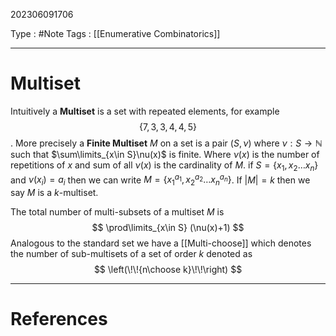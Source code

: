 202306091706

Type : #Note
Tags : [[Enumerative Combinatorics]]

---
# Multiset

Intuitively a **Multiset** is a set with repeated elements, for example
$$
\{7,3,3,4,4,5\}
$$.
More precisely a **Finite Multiset**  $M$ on a set is a pair $(S,\nu)$ where $\nu:S\to \mathbb N$ such that $\sum\limits_{x\in S}\nu(x)$ is finite. Where $\nu(x)$ is the number of repetitions of $x$ and sum of all $\nu(x)$ is the cardinality of $M$.
if $S=\{x_{1}, x_{2}\dots x_{n}\}$ and $\nu(x_{i})=a_{i}$ then we can write $M=\{x_{1}^{a_{1}}, x_{2}^{a_{2}}\dots x_{n}^{a_{n}}\}$.
If $|M|=k$ then we say $M$ is a $k$-multiset.

The total number of multi-subsets of a multiset $M$ is
$$
\prod\limits_{x\in S} (\nu(x)+1)
$$
Analogous to the standard set we have a [[Multi-choose]] which denotes the number of sub-multisets of a set of order $k$ denoted as 
$$
\left(\!\!{n\choose k}\!\!\right)  
$$



---
# References
